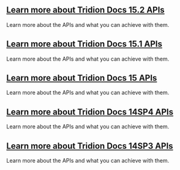 ## [Learn more about Tridion Docs 15.2 APIs](Tridion_Docs_15.2/overview.md)
Learn more about the APIs and what you can achieve with them.
## [Learn more about Tridion Docs 15.1 APIs](Tridion_Docs_15.1/overview.md)
Learn more about the APIs and what you can achieve with them.
## [Learn more about Tridion Docs 15 APIs](Tridion_Docs_15/overview.md)
Learn more about the APIs and what you can achieve with them.
## [Learn more about Tridion Docs 14SP4 APIs](Tridion_Docs_14SP4/overview.md)
Learn more about the APIs and what you can achieve with them.
## [Learn more about Tridion Docs 14SP3 APIs](Tridion_Docs_14SP3/overview.md)
Learn more about the APIs and what you can achieve with them.
